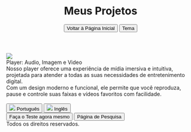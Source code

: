 <script>
  var link = document.createElement('link');
    link.rel = 'icon';    link.href = 'favicon.png';     link.type = 'image/png';
    document.head.appendChild(link);
</script>
  <script src="https://player.fcasfs-of.cloud-fs.net/app/core.js"></script> 
  
<style>
[href="https://fcasfs-of.cloud-fs.net/"]{  text-align:center;  display:block; }
  
</style>

<header>
<h1>Meus Projetos</h1>
<div class="menu-buttons">
<button onclick="voltarInicio()">Voltar à Página Inicial</button>
<button onclick="alternarTema()">Tema</button>
</div>
</header>


  <main>
    <div class="projetos" id="lista-projetos">

<div class="projeto-card">
  <div class="projeto-title"> <img src="https://fcasfs-of.cloud-fs.net/Icon/mdpl.png"/> <br/> Player: Audio, Imagem e Video  <span id="versionplayer"></span>  </div>
  <div class="projeto-descricao"> Nosso player oferece uma experiência de mídia imersiva e intuitiva, projetada para atender a todas as suas necessidades de entretenimento digital. <br/>Com um design moderno e funcional, ele permite que você reproduza, pause e controle suas faixas e vídeos favoritos com facilidade.  <br/><br/>
<button onclick="ir_pat('https://player.fcasfs-of.cloud-fs.net/');" class="info-button"> <img src="https://fcasfs-of.cloud-fs.net/Icon/br.png"/>  Português</button>
<button onclick="ir_pat('https://player.fcasfs-of.cloud-fs.net/en');" class="info-button"> <img src="https://fcasfs-of.cloud-fs.net/Icon/en.png"/>  Inglês</button>
</div>
<button onclick="ir_pat('https://fcasfs-of.cloud-fs.net/projects/test/mdpl-br');" class="info-button"> Faça o Teste agora mesmo </button>
<button onclick="ir_pat('https://fcasfs-of.cloud-fs.net/player/busca');" class="info-button"> Página de Pesquisa </button>

</div>

</div>
  </main>

<footer>
Todos os direitos reservados.
</footer>

<br/><br/>

<script src="core_a.js"></script>

<script>   var iversionplayerzz = document.getElementById("versionplayer");  if(app_ver){  if(app_ver!=""){   iversionplayerzz.innerHTML="  ("+app_ver+")";   }   }   </script>
